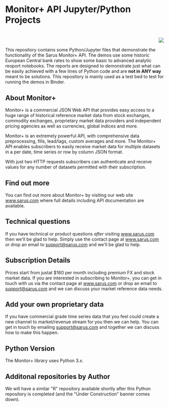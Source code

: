 # Monitor+ API Jupyter/Python Projects
<h1>
<p align="center">
</p>
 </h1>
<p align="right">
  <img src="https://www.sarus.com/resources/images/monitorPlus.png">
</p>


This repository contains some Python/Jupyter files that demonstrate the functionality of the Sarus Monitor+ API.
The demos use some historic European Central bank rates to show some basic to advanced analytic reoport notebooks.
The reports are designed to demonstrate just what can be easily achieved with a few lines of Python code and are <b>not in ANY way</b> meant to be solutions. 
This repository is mainly used as a test bed to test for running the demos in Binder.

## About Monitor+
Monitor+ is a commercial JSON Web API that provides easy access to a huge range of historical reference market data from stock exchanges, commodity exchanges, proprietary market data providers and independent pricing agencies as well as currencies, global indices and more.

Monitor+ is an extremely powerful API, with comprehensive data preprocessing, fills, lead/lags, custom averages and more. The Monitor+ API  enables subscribers to easily receive market data for multiple datasets in a per date, time series or row by column JSON format.

With just two HTTP requests subscribers can authenticate and receive values for any number of datasets permitted with their subscription.


## Find out more
You can find out more about Monitor+ by visiting our web site www.sarus.com where full details including API documentation are available.


## Technical questions
If you have technical or product questions <i>after</i> visiting www.sarus.com then we'll be glad to help.
Simply use the contact page at www.sarus.com  or drop an email to support@sarus.com and we'll be glad to help.


## Subscription Details
Prices start from justat  $160 per month including premium FX and stock market data. If you are interested in subscribing to Monitor+, you can get in touch with us
via the contact page at www.sarus.com or drop an email to support@sarus.com and we can discuss your market reference data needs.


## Add your own proprietary data
If you have commercial grade time series data that you feel could create a new channel to market/revenue stream for you then we can help. 
You can get in touch by emailing support@sarus.com and together we can discuss how to make this happen.


## Python Version
The Monitor+ library uses Python 3.x.


## Additonal repositories by Author
We  will have a similar "R" repository available shortly after this Python repository is completed (and the "Under Construction"  banner comes down).